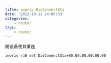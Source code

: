 ```yaml
---
title: iwpriv-DisConnectSta
date: '2022-10-11 14:00:53'
categories:
    - router
tags:
    - router
---
```


踢设备使其重连

```bash
iwpriv ra0 set DisConnectSta=00:00:00:00:00:00
```
